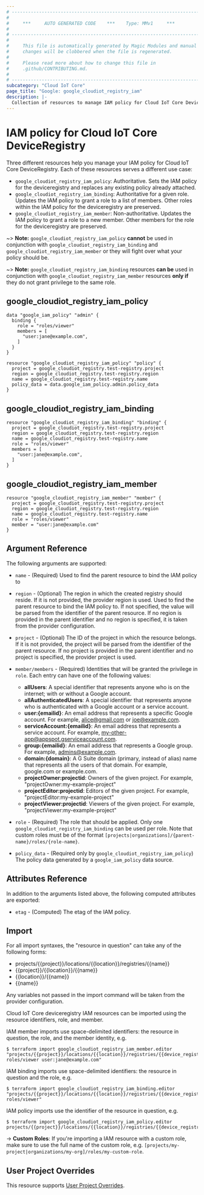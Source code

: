 ```yaml
---
# ----------------------------------------------------------------------------
#
#     ***     AUTO GENERATED CODE    ***    Type: MMv1     ***
#
# ----------------------------------------------------------------------------
#
#     This file is automatically generated by Magic Modules and manual
#     changes will be clobbered when the file is regenerated.
#
#     Please read more about how to change this file in
#     .github/CONTRIBUTING.md.
#
# ----------------------------------------------------------------------------
subcategory: "Cloud IoT Core"
page_title: "Google: google_cloudiot_registry_iam"
description: |-
  Collection of resources to manage IAM policy for Cloud IoT Core DeviceRegistry
---
```


# IAM policy for Cloud IoT Core DeviceRegistry
Three different resources help you manage your IAM policy for Cloud IoT Core DeviceRegistry. Each of these resources serves a different use case:

* `google_cloudiot_registry_iam_policy`: Authoritative. Sets the IAM policy for the deviceregistry and replaces any existing policy already attached.
* `google_cloudiot_registry_iam_binding`: Authoritative for a given role. Updates the IAM policy to grant a role to a list of members. Other roles within the IAM policy for the deviceregistry are preserved.
* `google_cloudiot_registry_iam_member`: Non-authoritative. Updates the IAM policy to grant a role to a new member. Other members for the role for the deviceregistry are preserved.

~> **Note:** `google_cloudiot_registry_iam_policy` **cannot** be used in conjunction with `google_cloudiot_registry_iam_binding` and `google_cloudiot_registry_iam_member` or they will fight over what your policy should be.

~> **Note:** `google_cloudiot_registry_iam_binding` resources **can be** used in conjunction with `google_cloudiot_registry_iam_member` resources **only if** they do not grant privilege to the same role.




## google\_cloudiot\_registry\_iam\_policy

```hcl
data "google_iam_policy" "admin" {
  binding {
    role = "roles/viewer"
    members = [
      "user:jane@example.com",
    ]
  }
}

resource "google_cloudiot_registry_iam_policy" "policy" {
  project = google_cloudiot_registry.test-registry.project
  region = google_cloudiot_registry.test-registry.region
  name = google_cloudiot_registry.test-registry.name
  policy_data = data.google_iam_policy.admin.policy_data
}
```

## google\_cloudiot\_registry\_iam\_binding

```hcl
resource "google_cloudiot_registry_iam_binding" "binding" {
  project = google_cloudiot_registry.test-registry.project
  region = google_cloudiot_registry.test-registry.region
  name = google_cloudiot_registry.test-registry.name
  role = "roles/viewer"
  members = [
    "user:jane@example.com",
  ]
}
```

## google\_cloudiot\_registry\_iam\_member

```hcl
resource "google_cloudiot_registry_iam_member" "member" {
  project = google_cloudiot_registry.test-registry.project
  region = google_cloudiot_registry.test-registry.region
  name = google_cloudiot_registry.test-registry.name
  role = "roles/viewer"
  member = "user:jane@example.com"
}
```

## Argument Reference

The following arguments are supported:

* `name` - (Required) Used to find the parent resource to bind the IAM policy to
* `region` - (Optional) The region in which the created registry should reside.
If it is not provided, the provider region is used.
 Used to find the parent resource to bind the IAM policy to. If not specified,
  the value will be parsed from the identifier of the parent resource. If no region is provided in the parent identifier and no
  region is specified, it is taken from the provider configuration.

* `project` - (Optional) The ID of the project in which the resource belongs.
    If it is not provided, the project will be parsed from the identifier of the parent resource. If no project is provided in the parent identifier and no project is specified, the provider project is used.

* `member/members` - (Required) Identities that will be granted the privilege in `role`.
  Each entry can have one of the following values:
  * **allUsers**: A special identifier that represents anyone who is on the internet; with or without a Google account.
  * **allAuthenticatedUsers**: A special identifier that represents anyone who is authenticated with a Google account or a service account.
  * **user:{emailid}**: An email address that represents a specific Google account. For example, alice@gmail.com or joe@example.com.
  * **serviceAccount:{emailid}**: An email address that represents a service account. For example, my-other-app@appspot.gserviceaccount.com.
  * **group:{emailid}**: An email address that represents a Google group. For example, admins@example.com.
  * **domain:{domain}**: A G Suite domain (primary, instead of alias) name that represents all the users of that domain. For example, google.com or example.com.
  * **projectOwner:projectid**: Owners of the given project. For example, "projectOwner:my-example-project"
  * **projectEditor:projectid**: Editors of the given project. For example, "projectEditor:my-example-project"
  * **projectViewer:projectid**: Viewers of the given project. For example, "projectViewer:my-example-project"

* `role` - (Required) The role that should be applied. Only one
    `google_cloudiot_registry_iam_binding` can be used per role. Note that custom roles must be of the format
    `[projects|organizations]/{parent-name}/roles/{role-name}`.

* `policy_data` - (Required only by `google_cloudiot_registry_iam_policy`) The policy data generated by
  a `google_iam_policy` data source.

## Attributes Reference

In addition to the arguments listed above, the following computed attributes are
exported:

* `etag` - (Computed) The etag of the IAM policy.

## Import

For all import syntaxes, the "resource in question" can take any of the following forms:

* projects/{{project}}/locations/{{location}}/registries/{{name}}
* {{project}}/{{location}}/{{name}}
* {{location}}/{{name}}
* {{name}}

Any variables not passed in the import command will be taken from the provider configuration.

Cloud IoT Core deviceregistry IAM resources can be imported using the resource identifiers, role, and member.

IAM member imports use space-delimited identifiers: the resource in question, the role, and the member identity, e.g.
```
$ terraform import google_cloudiot_registry_iam_member.editor "projects/{{project}}/locations/{{location}}/registries/{{device_registry}} roles/viewer user:jane@example.com"
```

IAM binding imports use space-delimited identifiers: the resource in question and the role, e.g.
```
$ terraform import google_cloudiot_registry_iam_binding.editor "projects/{{project}}/locations/{{location}}/registries/{{device_registry}} roles/viewer"
```

IAM policy imports use the identifier of the resource in question, e.g.
```
$ terraform import google_cloudiot_registry_iam_policy.editor projects/{{project}}/locations/{{location}}/registries/{{device_registry}}
```

-> **Custom Roles**: If you're importing a IAM resource with a custom role, make sure to use the
 full name of the custom role, e.g. `[projects/my-project|organizations/my-org]/roles/my-custom-role`.

## User Project Overrides

This resource supports [User Project Overrides](https://www.terraform.io/docs/providers/google/guides/provider_reference.html#user_project_override).
